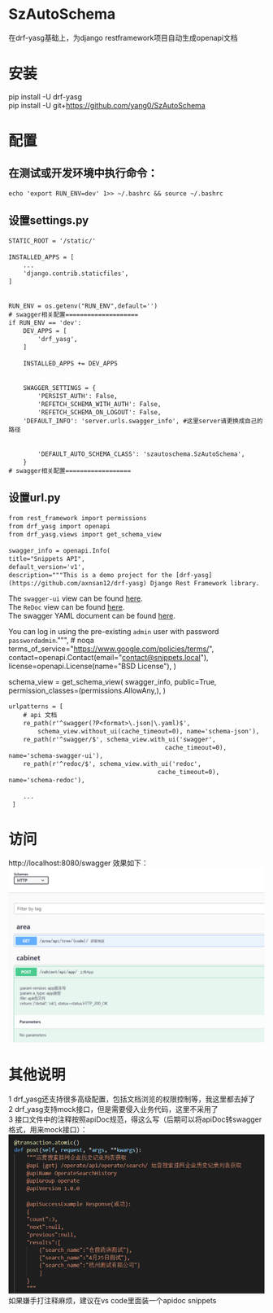 # SzAutoSchema
在drf-yasg基础上，为django restframework项目自动生成openapi文档



# 安装
pip install -U drf-yasg  
pip install -U git+https://github.com/yang0/SzAutoSchema


# 配置
在测试或开发环境中执行命令：
-----------------------------------------
	echo 'export RUN_ENV=dev' 1>> ~/.bashrc && source ~/.bashrc


设置settings.py
-----------------------------------------
	STATIC_ROOT = '/static/'

	INSTALLED_APPS = [
	    ...
	    'django.contrib.staticfiles',
	]


	RUN_ENV = os.getenv("RUN_ENV",default='')
	# swagger相关配置====================
	if RUN_ENV == 'dev':
	    DEV_APPS = [
	        'drf_yasg',
	    ]

	    INSTALLED_APPS += DEV_APPS


	    SWAGGER_SETTINGS = {
	        'PERSIST_AUTH': False,
	        'REFETCH_SCHEMA_WITH_AUTH': False,
	        'REFETCH_SCHEMA_ON_LOGOUT': False,
		'DEFAULT_INFO': 'server.urls.swagger_info', #这里server请更换成自己的路径


	        'DEFAULT_AUTO_SCHEMA_CLASS': 'szautoschema.SzAutoSchema',
	    }
	# swagger相关配置==================


设置url.py
-----------------------------------------
	from rest_framework import permissions
	from drf_yasg import openapi
	from drf_yasg.views import get_schema_view

	swagger_info = openapi.Info(
    title="Snippets API",
    default_version='v1',
    description="""This is a demo project for the [drf-yasg](https://github.com/axnsan12/drf-yasg) Django Rest Framework library.

The `swagger-ui` view can be found [here](/cached/swagger).  
The `ReDoc` view can be found [here](/cached/redoc).  
The swagger YAML document can be found [here](/cached/swagger.yaml).  

You can log in using the pre-existing `admin` user with password `passwordadmin`.""",  # noqa
    terms_of_service="https://www.google.com/policies/terms/",
    contact=openapi.Contact(email="contact@snippets.local"),
    license=openapi.License(name="BSD License"),
)

schema_view = get_schema_view(
    swagger_info,
    public=True,
    permission_classes=(permissions.AllowAny,),
)


	urlpatterns = [
		# api 文档
	    re_path(r'^swagger(?P<format>\.json|\.yaml)$',
	        schema_view.without_ui(cache_timeout=0), name='schema-json'),
	    re_path(r'^swagger/$', schema_view.with_ui('swagger',
	                                           cache_timeout=0), name='schema-swagger-ui'),
	    re_path(r'^redoc/$', schema_view.with_ui('redoc',
	                                         cache_timeout=0), name='schema-redoc'),

	    ...
	 ]



# 访问
http://localhost:8080/swagger  效果如下：  
![screen shot](./img/1.png)


# 其他说明
1 drf_yasg还支持很多高级配置，包括文档浏览的权限控制等，我这里都去掉了  
2 drf_yasg支持mock接口，但是需要侵入业务代码，这里不采用了  
3 接口文件中的注释按照apiDoc规范，得这么写（后期可以将apiDoc转swagger格式，用来mock接口）：  
![screen shot](./img/2.png)  
如果嫌手打注释麻烦，建议在vs code里面装一个apidoc snippets
